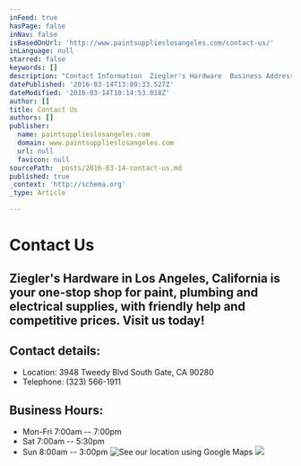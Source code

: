 ```yaml
---
inFeed: true
hasPage: false
inNav: false
isBasedOnUrl: 'http://www.paintsupplieslosangeles.com/contact-us/'
inLanguage: null
starred: false
keywords: []
description: "Contact Information  Ziegler's Hardware  Business Address: 3948 Tweedy Blvd South Gate, CA 90280 Telephone: (323) 566-1911 Business Hours: Mon-Fri 7:00am – 7:00"
datePublished: '2016-03-14T13:09:33.527Z'
dateModified: '2016-03-14T10:14:53.018Z'
author: []
title: Contact Us
authors: []
publisher:
  name: paintsupplieslosangeles.com
  domain: www.paintsupplieslosangeles.com
  url: null
  favicon: null
sourcePath: _posts/2016-03-14-contact-us.md
published: true
_context: 'http://schema.org'
_type: Article

---
```

# Contact Us

## Ziegler's Hardware in Los Angeles, California is your one-stop shop for paint, plumbing and electrical supplies, with friendly help and competitive prices. Visit us today!

## Contact details:

* Location: 3948 Tweedy Blvd South Gate, CA 90280 
* Telephone: (323) 566-1911 

## Business Hours: 

* Mon-Fri 7:00am -- 7:00pm
* Sat 7:00am -- 5:30pm
* Sun 8:00am -- 3:00pm
![See our location using Google Maps](https://the-grid-user-content.s3-us-west-2.amazonaws.com/f339f969-9511-47bd-b899-b73244f32969.png)
![](https://the-grid-user-content.s3-us-west-2.amazonaws.com/270cb9d1-aa16-48af-b9b8-848e15f9d8f0.png)